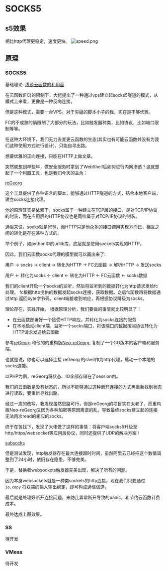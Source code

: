 # SOCKS5

## s5效果

相比http代理更稳定，速度更快。
![speed.png](https://cdn.dvkunion.cn/SeaMoon/speed2.png)

## 原理

### SOCKS5

基础理论: [浅谈云函数的利用面](https://xz.aliyun.com/t/9502)

在云函数(FC)的限制下，大佬提出了一种通过vps建立起socks5隧道的模式，从模式上来看，更像是一种反向连接。

但是这种模式，需要一台VPS。对于穷逼的脚本小子的我，实在是不够优雅。

FC的不成熟的确限制了大部分的玩法，比如触发器种类，比如协议，比如端口限制等等。

在这种大环境下，我们无力去变更云函数的生态(其实也有可能云函数并没有为我们这种使用方式进行设计)，只能自寻出路。

想要优雅的正向连接，只能在HTTP上做文章。

突然联想到早些年，做安全服务时拿到了WebShell后如何进行内网渗透？这就想起了一个利器工具，也是我们今天的主角：

[reGeorg](https://github.com/sensepost/reGeorg)

这个工具提供了各种语言的脚本，能够通过HTTP隧道的方式，结合本地客户端，建立socks连接代理。

他的原理其实是依赖于，socks属于一种建立在TCP层的接口，是对TCP/IP协议的封装，而在应用层的HTTP协议也是同样属于对TCP/IP协议的封装。

通俗来说，socks就是爸爸，而HTTP只是他众多的接口调用实现方而已，相互之间的转化是存在某种方式的。

举个例子，如python中的urllib库，底层就是使用sockets实现的HTTP。

因此，我们云函数socks代理的模型就可以画出来了:

用户 -> socks -> client -> 转化为HTTP -> FC云函数 -> 解析HTTP -> 发送socks

用户 <- 转化为socks <- client <- 转化为HTTP <- FC云函数 <- socks数据

我们的client开启一个socks的监听，然后将监听到的数据转化为http请求发给fc处理， fc根据http提供的数据发起socks连接，获取数据。之后fc函数再将数据通过http
返回byte字节码，client端接收到响应，再根据协议降级为socks。

理论存在，实践开始。 根据原理分析，我们要做的事情就比较明显了：

+ 在云函数部署好一个接受HTTP响应，并转化为socks连接的服务
+ 在本地启动client端，监听一个socks端口，将该端口的数据按照协议转化为HTTP请求发送给云函数

参考[reGeorg](https://github.com/sensepost/reGeorg)
和他的的重构版[Neo-reGeorg](https://github.com/L-codes/Neo-reGeorg), 复制了一个GO版本的客户端和服务端。

也就是说，你也可以选择连接 reGeorg 的shell作为http代理，启动一个本地的socks连接。

以PHP为例，reGeorg将状态、IO全部存储在了session内。

我们的云函数是没有状态的，所以不能够通过这种断开连接的方式再重新找到状态进行读取，要重新寻找出路。

经过一周的改写，我发现虽然思路可行，但是reGeorg的项目实在太老了，而重构版Neo-reGeorg又因为各种加密等原因离谱的乱，导致最终socks建立起的连接无法再次read的相应的socks。

终于在苦找下，发现了大佬做了这样的事情：将客户端socks5升级至http/https/websocket等应用层协议，同时还提供了UDP的解决方案！

[subsocks](https://github.com/luyuhuang/subsocks)

但是测试发现，http触发器存在最大连接超时时间，虽然阿里云已经把这个数值调整到了24小时，依旧存在隐患，不够完美。

于是，替换者websockets触发器完美出现，解决了所有的问题。

因为本身websockets就是一种类sockets的http连接，现在我们只要通过 `io.copy` 将双端的输入输出绑定，即可构成通信信道。

最后就是处理好断开连接问题，来防止异常断开导致的panic，和节约云函数计费成本。

最终达成上图效果。

### SS

待开发

### VMess

待开发